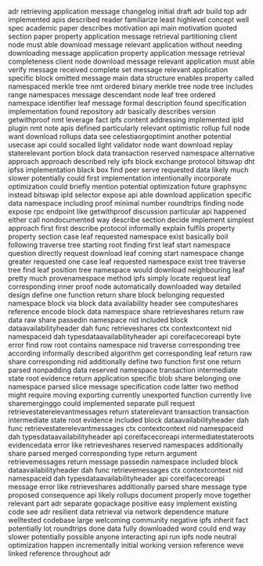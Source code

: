 adr retrieving application message changelog initial draft adr build top adr implemented apis described reader familiarize least highlevel concept well spec academic paper describes motivation api main motivation quoted section paper property application message retrieval partitioning client node must able download message relevant application without needing downloading message application property application message retrieval completeness client node download message relevant application must able verify message received complete set message relevant application specific block omitted message main data structure enables property called namespaced merkle tree nmt ordered binary merkle tree node tree includes range namespaces message descendant node leaf tree ordered namespace identifier leaf message formal description found specification implementation found repository adr basically describes version getwithproof nmt leverage fact ipfs content addressing implemented ipld plugin nmt note apis defined particularly relevant optimistic rollup full node want download rollups data see celestiaorgoptimint another potential usecase api could socalled light validator node want download replay staterelevant portion block data transaction reserved namespace alternative approach approach described rely ipfs block exchange protocol bitswap dht ipfss implementation black box find peer serve requested data likely much slower potentially could first implementation intentionally incorporate optimization could briefly mention potential optimization future graphsync instead bitswap ipld selector expose api able download application specific data namespace including proof minimal number roundtrips finding node expose rpc endpoint like getwithproof discussion particular api happened either call nondocumented way describe section decide implement simplest approach first first describe protocol informally explain fulfils property property section case leaf requested namespace exist basically boil following traverse tree starting root finding first leaf start namespace question directly request download leaf coming start namespace change greater requested one case leaf requested namespace exist tree traverse tree find leaf position tree namespace would download neighbouring leaf pretty much provenamespace method ipfs simply locate request leaf corresponding inner proof node automatically downloaded way detailed design define one function return share block belonging requested namespace block via block data availability header see computeshares reference encode block data namespace share retrieveshares return raw data raw share passedin namespace nid included block dataavailabilityheader dah func retrieveshares ctx contextcontext nid namespaceid dah typesdataavailabilityheader api coreifacecoreapi byte error find row root contains namespace nid traverse corresponding tree according informally described algorithm get corresponding leaf return raw share corresponding nid additionally define two function first one return parsed nonpadding data reserved namespace transaction intermediate state root evidence return application specific blob share belonging one namespace parsed slice message specification code latter two method might require moving exporting currently unexported function currently live sharemerginggo could implemented separate pull request retrievestaterelevantmessages return staterelevant transaction transaction intermediate state root evidence included block dataavailabilityheader dah func retrievestaterelevantmessages ctx contextcontext nid namespaceid dah typesdataavailabilityheader api coreifacecoreapi intermediatestateroots evidencedata error like retrieveshares reserved namespaces additionally share parsed merged corresponding type return argument retrievemessages return message passedin namespace included block dataavailabilityheader dah func retrievemessages ctx contextcontext nid namespaceid dah typesdataavailabilityheader api coreifacecoreapi message error like retrieveshares additionally parsed share message type proposed consequence api likely rollups document properly move together relevant part adr separate gopackage positive easy implement existing code see adr resilient data retrieval via network dependence mature welltested codebase large welcoming community negative ipfs inherit fact potentially lot roundtrips done data fully downloaded word could end way slower potentially possible anyone interacting api run ipfs node neutral optimization happen incrementally initial working version reference weve linked reference throughout adr